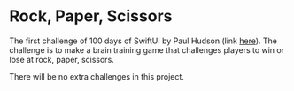 <h1>Rock, Paper, Scissors</h1>

The first challenge of 100 days of SwiftUI by Paul Hudson (link [here](https://www.hackingwithswift.com/guide/ios-swiftui/2/3/challenge)). The challenge is to make a brain training game that challenges players to win or lose at rock, paper, scissors.

There will be no extra challenges in this project.